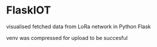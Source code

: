 # FlaskIOT
visualised fetched data from LoRa network in Python Flask

venv was compressed for upload to be succesful
